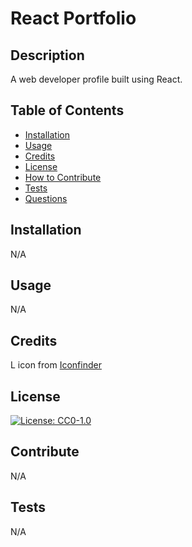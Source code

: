 # React Portfolio

## Description

A web developer profile built using React.

## Table of Contents
- [Installation](#installation)
- [Usage](#usage)
- [Credits](#credits)
- [License](#license)
- [How to Contribute](#contribute)
- [Tests](#tests)
- [Questions](#questions)

## Installation

N/A

## Usage

N/A

## Credits

L icon from [Iconfinder](https://www.iconfinder.com/icons/794594/keyboard_l_latin_letter_uppercase_icon)

## License

[![License: CC0-1.0](https://licensebuttons.net/l/zero/1.0/80x15.png)](http://creativecommons.org/publicdomain/zero/1.0/)

## Contribute

N/A

## Tests

N/A
